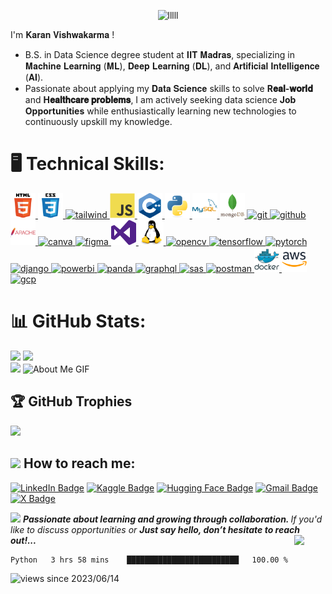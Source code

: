 <!--
KaranVishwakarma.

Here are some ideas to get you started:

- 🔭 I’m currently working on ...
- 🌱 I’m currently learning ...
- 👯 I’m looking to collaborate on ...
- 🤔 I’m looking for help with ...
- 💬 Ask me about ...
- 📫 How to reach me: ...
- 😄 Pronouns: ...
- ⚡ Fun fact: ...
-->

<p align="center">
  <img src="https://github.com/user-attachments/assets/423ec2c1-0725-484f-a3c6-fb4585e6619d" alt="lllll">
</p>
<!--<p align="center">
  <img src="https://github.com/user-attachments/assets/9061abcc-f4b3-4c5f-9b93-9ca8d3ed2c48" alt="lllll">
</p>
<p align="center">
<!--   <a href="https://github.com/DenverCoder1/readme-typing-svg"> 
    <img src="https://readme-typing-svg.herokuapp.com?color=E22FE4&width=380&height=28&lines=Hi👋;I'm+Karan+Vishwakarma..;Student+at+IIT+Madras..;Spececializing+in+Data+Science..;Open-Source+Enthusiast..;Learning+In+Public..;Empowering+Others;Nice+To+Meet+You+....&center=true"></a> --></p>  

I'm 𝐊𝐚𝐫𝐚𝐧 𝐕𝐢𝐬𝐡𝐰𝐚𝐤𝐚𝐫𝐦𝐚 !
- B.S. in Data Science degree student at 𝐈𝐈𝐓 𝐌𝐚𝐝𝐫𝐚𝐬, specializing in 𝐌𝐚𝐜𝐡𝐢𝐧𝐞 𝐋𝐞𝐚𝐫𝐧𝐢𝐧𝐠 (𝐌𝐋), 𝐃𝐞𝐞𝐩 𝐋𝐞𝐚𝐫𝐧𝐢𝐧𝐠 (𝐃𝐋), and 𝐀𝐫𝐭𝐢𝐟𝐢𝐜𝐢𝐚𝐥 𝐈𝐧𝐭𝐞𝐥𝐥𝐢𝐠𝐞𝐧𝐜𝐞 (𝐀𝐈).
- Passionate about applying my 𝐃𝐚𝐭𝐚 𝐒𝐜𝐢𝐞𝐧𝐜𝐞 skills to solve **R𝐞𝐚𝐥-𝐰𝐨𝐫𝐥𝐝** and **H𝐞𝐚𝐥𝐭𝐡𝐜𝐚𝐫𝐞 𝐩𝐫𝐨𝐛𝐥𝐞𝐦𝐬**, I am actively seeking data science **Job Opportunities** while enthusiastically learning new technologies to continuously upskill my knowledge.
    

    
# 🖥️ Technical Skills: 
<p align="left">
  <a href="https://www.w3schools.com/html/" target="_blank" rel="noreferrer">
    <img src="https://raw.githubusercontent.com/devicons/devicon/master/icons/html5/html5-original-wordmark.svg" alt="html5" width="40" height="40"/>
  </a>
  <a href="https://www.w3schools.com/css/" target="_blank" rel="noreferrer">
    <img src="https://raw.githubusercontent.com/devicons/devicon/master/icons/css3/css3-original-wordmark.svg" alt="css3" width="40" height="40"/>
  </a>
    <a href="https://tailwindcss.com/" target="_blank" rel="noreferrer">
    <img src="https://www.vectorlogo.zone/logos/tailwindcss/tailwindcss-icon.svg" alt="tailwind" width="40" height="40"/>
  </a>  
  <a href="https://developer.mozilla.org/en-US/docs/Web/JavaScript" target="_blank" rel="noreferrer">
    <img src="https://raw.githubusercontent.com/devicons/devicon/master/icons/javascript/javascript-original.svg" alt="javascript" width="40" height="40"/>
  </a>
  <a href="https://www.w3schools.com/cpp/" target="_blank" rel="noreferrer">
    <img src="https://raw.githubusercontent.com/devicons/devicon/master/icons/cplusplus/cplusplus-original.svg" alt="cplusplus" width="40" height="40"/>
  </a>
  <a href="https://www.python.org" target="_blank" rel="noreferrer">
    <img src="https://raw.githubusercontent.com/devicons/devicon/master/icons/python/python-original.svg" alt="python" width="40" height="40"/>
  </a>
  <a href="https://www.mysql.com/" target="_blank" rel="noreferrer">
    <img src="https://raw.githubusercontent.com/devicons/devicon/master/icons/mysql/mysql-original-wordmark.svg" alt="mysql" width="40" height="40"/>
  </a>
  <a href="https://www.mongodb.com/" target="_blank" rel="noreferrer">
    <img src="https://raw.githubusercontent.com/devicons/devicon/master/icons/mongodb/mongodb-original-wordmark.svg" alt="mongodb" width="40" height="40"/>
  </a>
 <!--<a href="https://reactjs.org/" target="_blank" rel="noreferrer">
    <img src="https://raw.githubusercontent.com/devicons/devicon/master/icons/react/react-original-wordmark.svg" alt="react" width="40" height="40"/>
  </a>
  <a href="https://www.php.net" target="_blank" rel="noreferrer">
    <img src="https://raw.githubusercontent.com/devicons/devicon/master/icons/php/php-original.svg" alt="php" width="40" height="40"/>
  </a> -->
  <a href="https://git-scm.com/" target="_blank" rel="noreferrer">
    <img src="https://www.vectorlogo.zone/logos/git-scm/git-scm-icon.svg" alt="git" width="40" height="40"/>
  </a>
  <a href="https://www.github.com" target="_blank" rel="noreferrer">
    <img src="https://www.vectorlogo.zone/logos/github/github-icon.svg" alt="github" width="40" height="40"/>
  </a>
  <a href="https://httpd.apache.org/" target="_blank" rel="noreferrer">
    <img src="https://raw.githubusercontent.com/devicons/devicon/master/icons/apache/apache-original-wordmark.svg" alt="apache" width="40" height="40"/>
  </a>
  <a href="https://www.canva.com/" target="_blank" rel="noreferrer">
    <img src="https://www.vectorlogo.zone/logos/canva/canva-icon.svg" alt="canva" width="40" height="40"/>
  </a>
  <a href="https://www.figma.com/" target="_blank" rel="noreferrer">
    <img src="https://www.vectorlogo.zone/logos/figma/figma-icon.svg" alt="figma" width="40" height="40"/>
  </a>
  <a href="https://code.visualstudio.com/" target="_blank" rel="noreferrer">
    <img src="https://raw.githubusercontent.com/devicons/devicon/master/icons/visualstudio/visualstudio-plain.svg" alt="vscode" width="40" height="40"/>
  </a>
  <a href="https://www.linux.org/" target="_blank" rel="noreferrer">
    <img src="https://raw.githubusercontent.com/devicons/devicon/master/icons/linux/linux-original.svg" alt="linux" width="40" height="40"/>
  </a>
  <a href="https://opencv.org/" target="_blank" rel="noreferrer">
    <img src="https://www.vectorlogo.zone/logos/opencv/opencv-icon.svg" alt="opencv" width="40" height="40"/>
  </a>
  <a href="https://www.tensorflow.org" target="_blank" rel="noreferrer">
    <img src="https://www.vectorlogo.zone/logos/tensorflow/tensorflow-icon.svg" alt="tensorflow" width="40" height="40"/>
  </a>
  <a href="https://pytorch.org/" target="_blank" rel="noreferrer">
    <img src="https://www.vectorlogo.zone/logos/pytorch/pytorch-icon.svg" alt="pytorch" width="40" height="40"/>
  </a>
  <a href="https://www.djangoproject.com/" target="_blank" rel="noreferrer">
    <img src="https://www.vectorlogo.zone/logos/djangoproject/djangoproject-icon.svg" alt="django" width="40" height="40"/>
  </a>
  <a href="https://app.powerbi.com/home" target="_blank" rel="noreferrer">
    <img src="https://www.vectorlogo.zone/logos/microsoft_powerbi/microsoft_powerbi-icon.svg" alt="powerbi" width="40" height="40"/>
  </a>
  <a href="https://pandas.pydata.org/" target="_blank" rel="noreferrer">
    <img src="https://www.vectorlogo.zone/logos/usepanda/usepanda-icon.svg" alt="panda" width="40" height="40"/>
  </a>
 <a href="https://graphql.org" target="_blank" rel="noreferrer">
    <img src="https://www.vectorlogo.zone/logos/graphql/graphql-icon.svg" alt="graphql" width="40" height="40"/>
  </a>
  <a href="https://www.sas.com/en_in/home.html" target="_blank" rel="noreferrer">
    <img src="https://www.vectorlogo.zone/logos/sas/sas-icon.svg" alt="sas" width="40" height="40"/>
  </a>
    <a href="https://www.getpostman.com/" target="_blank" rel="noreferrer">
    <img src="https://www.vectorlogo.zone/logos/getpostman/getpostman-icon.svg" alt="postman" width="40" height="40"/>
  </a>
  
<a href="https://www.docker.com/" target="_blank" rel="noreferrer">
    <img src="https://raw.githubusercontent.com/devicons/devicon/master/icons/docker/docker-original-wordmark.svg" alt="docker" width="40" height="40"/>
  </a>
  <a href="https://aws.amazon.com" target="_blank" rel="noreferrer">
    <img src="https://raw.githubusercontent.com/devicons/devicon/master/icons/amazonwebservices/amazonwebservices-original-wordmark.svg" alt="aws" width="40" height="40"/>
  </a>
  <a href="https://cloud.google.com" target="_blank" rel="noreferrer">
    <img src="https://www.vectorlogo.zone/logos/google_cloud/google_cloud-icon.svg" alt="gcp" width="40" height="40"/>
  </a>
</p>

# 📊 GitHub Stats:
![](https://github-readme-stats.vercel.app/api/top-langs/?username=vrkaran&theme=radical&border=false&include_all_commits=true&count_private=true&layout=compact)
![](https://github-readme-stats.vercel.app/api?username=vrkaran&theme=radical&_border=false&include_all_commits=true&count_private=true)<br/>
![](https://github-readme-streak-stats.herokuapp.com/?user=vrkaran&theme=radical&hide_border=false)
<img src="https://github.com/7oSkaaa/7oSkaaa/blob/main/Images/about_me.gif?raw=true" alt="About Me GIF" width="180px">
<br/>
## 🏆 GitHub Trophies
![](https://github-profile-trophy.vercel.app/?username=vrkaran&theme=radical&no-frame=false&no-bg=true&margin-w=4)
<h2><img src="https://media.giphy.com/media/S8GDAHL3nmSGKQUTn3/giphy.gif" width="3%"> How to reach me:</h2> 




<a href="https://www.linkedin.com/in/vrkaran/">![LinkedIn Badge](https://img.shields.io/badge/LinkedIn-0A66C2?logo=linkedin&logoColor=fff&style=flat-square)</a>
<a href="https://www.kaggle.com/vrkaran">![Kaggle Badge](https://img.shields.io/badge/Kaggle-20BEFF?logo=kaggle&logoColor=fff&style=flat-square)</a>
<a href="https://huggingface.co/vrkaran">![Hugging Face Badge](https://img.shields.io/badge/Hugging%20Face-FFD21E?logo=huggingface&logoColor=000&style=flat-square)</a>
<a href="mailto:karnan030822@gmail.com">![Gmail Badge](https://img.shields.io/badge/Gmail-EA4335?logo=gmail&logoColor=fff&style=flat-square)</a>
<a href="https://x.com/vrkarann">![X Badge](https://img.shields.io/badge/X-000?logo=x&logoColor=fff&style=flat-square)</a>


<!-- 	
<img src="https://raw.githubusercontent.com/vrkaran/vrkaran/output/snake.svg" alt="Snake animation" />  -->

<img src="https://media.giphy.com/media/LnQjpWaON8nhr21vNW/giphy.gif" width="60"> <em><b>Passionate about learning and growing through collaboration. </b> If you'd like to discuss opportunities or <b> Just say hello, don’t hesitate to reach out!...</b></em> <img src="https://github.com/vrkaran/vrkaran/blob/main/Gifs/thank.gif" width="10%" style=float:right> 
<!-- <img src="https://media.giphy.com/media/OT3NrGYyRu523JG0G8/giphy.gif" width="60"> -->
<!-- 																			<h5> <img src="https://github.com/vrkaran/vrkaran/blob/main/Gifs/thank.gif" width="20%"></h5>	  				 -->


<!--**vrkaran** is a ✨ _special_ ✨ repository because its `README.md` (this file) appears on your GitHub profile.-->
<!--
<td style="text-align: right;">
  <details open>
    <summary>Full year calendar</summary>
    <img alt="" width="400" src="https://github.com/lowlighter/metrics/blob/examples/metrics.plugin.isocalendar.fullyear.svg" alt="">
  </details>
  <details>
    <summary>Half year calendar</summary>
    <img alt="" width="400" src="https://github.com/lowlighter/metrics/blob/examples/metrics.plugin.isocalendar.svg" alt="">
  </details>
  <img width="900" height="1" alt="">
</td>  -->




<!-- [Metrics](https://metrics.lecoq.io/Isometric commit calendar?template=classic&config.timezone=Asia%2FCalcutta) -->
 

```text
Python   3 hrs 58 mins    █████████████████████████   100.00 %
```
<!--END_SECTION:waka-->
![views since 2023/06/14](https://visitor-badge-deno.deno.dev/mdnadeemsarwar.mdnadeemsarwar.svg)
